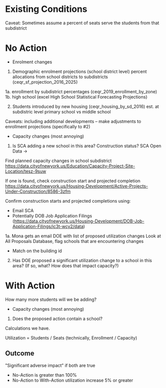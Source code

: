 # Existing Conditions

Caveat: Sometimes assume a percent of seats serve the students from that subdistrict


# No Action

- Enrolment changes
1. Demographic enrolment projections (school district level)
percent allocations from school districts to subdistricts (ceqr_sf_projection_2016_2025)

1a. enrollment by subdistrict percentages (ceqr_2019_enrollment_by_zone) 
1b. high school  (excel High School Statistical Forecasting Projections)


2. Students introduced by new housing (ceqr_housing_by_sd_2016)
est. at subdistric level
primary school vs middle school

Caveats: including additional developments – make adjustments to enrollment projections
(specifically to #2)

- Capacity changes (most annoying)
1. Is SCA adding a new school in this area? Construction status?
SCA Open Data -> 

Find planned capacity changes in school subdistrict
https://data.cityofnewyork.us/Education/Capacity-Project-Site-Location/tesz-9suw

If one is found, check construction start and projected completion
https://data.cityofnewyork.us/Housing-Development/Active-Projects-Under-Construction/8586-3zfm

Confirm construction starts and projected completions using:
- Email SCA
- Potentially DOB Job Application Filings (https://data.cityofnewyork.us/Housing-Development/DOB-Job-Application-Filings/ic3t-wcy2/data)

1a. Mona gets an email DOE with list of proposed utilization changes
Look at All Proposals Database, flag schools that are encountering changes
- Match on the building id


2. Has DOE proposed a significant utilization change to a school in this area?
(If so, what? How does that impact capacity?)

# With Action
How many more students will we be adding?

- Capacity changes (most annoying)
1. Does the proposed action contain a school?

Calculations we have.

Utilization = Students / Seats (technically, Enrollment / Capacity)

## Outcome

"Significant adverse impact" if both are true 
- No-Action is greater than 100%
- No-Action to With-Action utilization increase 5% or greater